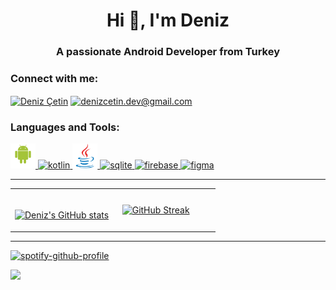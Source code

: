 <h1 align="center">Hi 👋, I'm Deniz</h1>
<h3 align="center">A passionate Android Developer from Turkey</h3>

<!-- - 📫 How to reach me **denizcetin.dev@gmail.com** -->
  
<h3 align="left">Connect with me:</h3>
<p align="left">
<a href="https://www.linkedin.com/in/cetindeniz/" target="blank"><img align="center" src="https://cdn.jsdelivr.net/npm/simple-icons@3.0.1/icons/linkedin.svg" alt="Deniz Çetin" height="40" width="50" /></a>
<a href="mailto:denizcetin.dev@gmail.com" target="blank"><img align="center" src="https://cdn.jsdelivr.net/npm/simple-icons@3.0.1/icons/gmail.svg" alt="denizcetin.dev@gmail.com" height="40" width="50" /></a>
</p>

<h3 align="left">Languages and Tools:</h3>

<p align="left"> 
<a href="https://developer.android.com" target="_blank" rel="noreferrer"> <img src="https://raw.githubusercontent.com/devicons/devicon/master/icons/android/android-original-wordmark.svg" alt="android" width="40" height="40"/> </a>
<a href="https://kotlinlang.org" target="_blank" rel="noreferrer"> <img src="https://www.vectorlogo.zone/logos/kotlinlang/kotlinlang-icon.svg" alt="kotlin" width="40" height="40"/> </a> 
<a href="https://docs.oracle.com/javase/tutorial/" target="_blank" rel="noreferrer"> <img src="https://raw.githubusercontent.com/devicons/devicon/master/icons/java/java-original.svg" alt="java" width="40" height="40"/> </a>
<a href="https://www.sqlite.org/" target="_blank" rel="noreferrer"> <img src="https://www.vectorlogo.zone/logos/sqlite/sqlite-icon.svg" alt="sqlite" width="40" height="40"/> </a>
<a href="https://firebase.google.com/" target="_blank" rel="noreferrer"> <img src="https://www.vectorlogo.zone/logos/firebase/firebase-icon.svg" alt="firebase" width="40" height="40"/> </a>
<a href="https://www.figma.com/" target="_blank" rel="noreferrer"> <img src="https://www.vectorlogo.zone/logos/figma/figma-icon.svg" alt="figma" width="40" height="40"/> </a>
</p>


---

<table width="100%"> 
  <tr>
  <td width="50%">

&nbsp; <br>
    [![Deniz's GitHub stats](https://github-readme-stats.vercel.app/api?username=CetinDeniz&show_icons=true&count_private=true&theme=onedark)](https://github.com/anuraghazra/github-readme-stats)
  </td>
  <td width="50%"> 
    
&nbsp;  [![GitHub Streak](https://github-readme-streak-stats.herokuapp.com/?user=CetinDeniz)](https://git.io/streak-stats)
    
  </p>
  </td>
</table>

---

[![spotify-github-profile](https://spotify-github-profile.vercel.app/api/view?uid=deniz%C3%A7etin&cover_image=true&theme=default&bar_color_cover=true)](https://spotify-github-profile.vercel.app/api/view?uid=deniz%C3%A7etin&redirect=true)

  ![](https://komarev.com/ghpvc/?username=CetinDeniz)

<p align="center">
  
</p>
